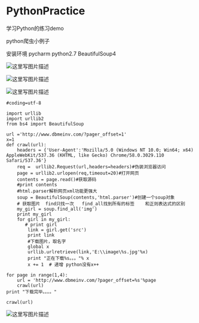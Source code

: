 # PythonPractice
学习Python的练习demo

python爬虫小例子

安装环境
pycharm 
python2.7
BeautifulSoup4

![这里写图片描述](http://oq7d8avf4.bkt.clouddn.com//17-6-27/28926171.jpg)

![这里写图片描述](http://oq7d8avf4.bkt.clouddn.com//17-6-27/39225695.jpg)

![这里写图片描述](http://oq7d8avf4.bkt.clouddn.com//17-6-27/91694638.jpg)


```
#coding=utf-8

import urllib
import urllib2
from bs4 import BeautifulSoup

url ='http://www.dbmeinv.com/?pager_offset=1'
x=1
def crawl(url):
    headers = {'User-Agent':'Mozilla/5.0 (Windows NT 10.0; Win64; x64) AppleWebKit/537.36 (KHTML, like Gecko) Chrome/58.0.3029.110 Safari/537.36'}
    req =  urllib2.Request(url,headers=headers)#伪装浏览器访问
    page = urllib2.urlopen(req,timeout=20)#打开网页
    contents = page.read()#获取源码
    #print contents
    #html.parser解析网页xml功能更强大
    soup = BeautifulSoup(contents,'html.parser')#创建一个soup对象
    # 获取图片  find只找一次   find_all找到所有的标签    和正则表达式的区别
    my_girl = soup.find_all('img')
    print my_girl
    for girl in my_girl:
       # print girl
        link = girl.get('src')
        print link
        #下载图片，取名字
        global x
        urllib.urlretrieve(link,'E:\\image\%s.jpg'%x)
        print "正在下载%s。。。"% x
        x += 1  # 递增 python没有x++
        
for page in range(1,4):
    url = 'http://www.dbmeinv.com/?pager_offset=%s'%page
    crawl(url)
print "下载完毕。。。。"

crawl(url)

```


![这里写图片描述](http://oq7d8avf4.bkt.clouddn.com//17-6-27/95749375.jpg)
